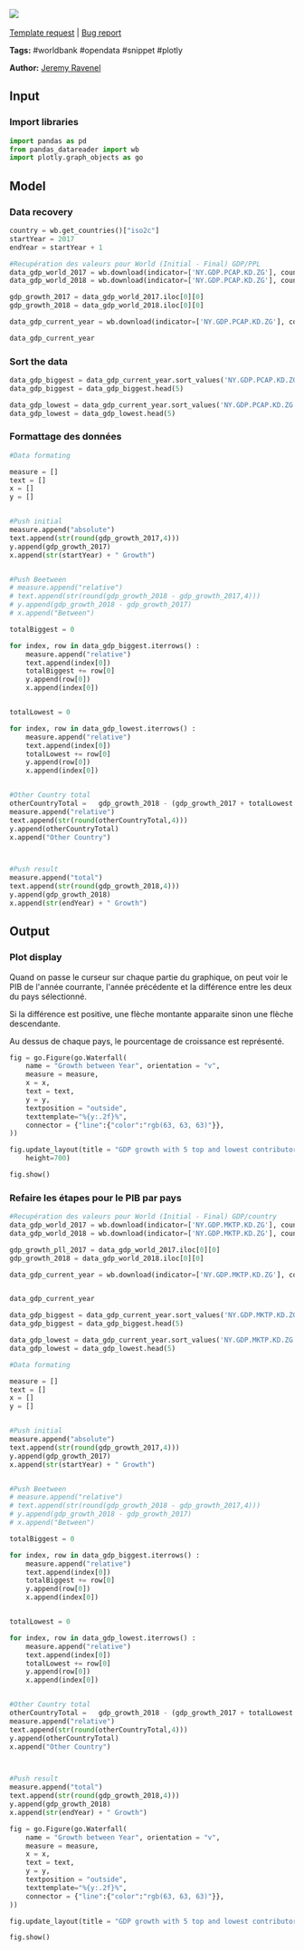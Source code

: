 <a href="https://app.naas.ai/user-redirect/naas/downloader?url=https://raw.githubusercontent.com/jupyter-naas/awesome-notebooks/master/WorldBank/WorldBank_GDP_contributors.ipynb" target="_parent"><img src="https://naasai-public.s3.eu-west-3.amazonaws.com/open_in_naas.svg"/></a><br><br><a href="https://github.com/jupyter-naas/awesome-notebooks/issues/new?assignees=&labels=&template=template-request.md&title=Tool+-+Action+of+the+notebook+">Template request</a> | <a href="https://github.com/jupyter-naas/awesome-notebooks/issues/new?assignees=&labels=bug&template=bug_report.md&title=WorldBank+-+GDP+contributors:+Error+short+description">Bug report</a>

**Tags:** #worldbank #opendata #snippet #plotly

**Author:** [Jeremy Ravenel](https://www.linkedin.com/in/ACoAAAJHE7sB5OxuKHuzguZ9L6lfDHqw--cdnJg/)

## Input

### Import libraries


```python
import pandas as pd
from pandas_datareader import wb
import plotly.graph_objects as go
```

## Model

### Data recovery


```python
country = wb.get_countries()["iso2c"]
startYear = 2017
endYear = startYear + 1

#Recupération des valeurs pour World (Initial - Final) GDP/PPL
data_gdp_world_2017 = wb.download(indicator=['NY.GDP.PCAP.KD.ZG'], country=['WLD'], start=startYear, end=startYear)
data_gdp_world_2018 = wb.download(indicator=['NY.GDP.PCAP.KD.ZG'], country=['WLD'], start=endYear, end=endYear)

gdp_growth_2017 = data_gdp_world_2017.iloc[0][0]
gdp_growth_2018 = data_gdp_world_2018.iloc[0][0]

data_gdp_current_year = wb.download(indicator=['NY.GDP.PCAP.KD.ZG'], country=country, start=endYear, end=endYear)

data_gdp_current_year
```

### Sort the data


```python
data_gdp_biggest = data_gdp_current_year.sort_values('NY.GDP.PCAP.KD.ZG', ascending=False)
data_gdp_biggest = data_gdp_biggest.head(5)

data_gdp_lowest = data_gdp_current_year.sort_values('NY.GDP.PCAP.KD.ZG', ascending=True)
data_gdp_lowest = data_gdp_lowest.head(5)
```

### Formattage des données


```python
#Data formating

measure = []
text = []
x = []
y = []


#Push initial
measure.append("absolute")
text.append(str(round(gdp_growth_2017,4)))
y.append(gdp_growth_2017)
x.append(str(startYear) + " Growth")


#Push Beetween
# measure.append("relative")
# text.append(str(round(gdp_growth_2018 - gdp_growth_2017,4)))
# y.append(gdp_growth_2018 - gdp_growth_2017)
# x.append("Between")

totalBiggest = 0

for index, row in data_gdp_biggest.iterrows() :
    measure.append("relative")
    text.append(index[0])
    totalBiggest += row[0]
    y.append(row[0])
    x.append(index[0])


totalLowest = 0

for index, row in data_gdp_lowest.iterrows() :
    measure.append("relative")
    text.append(index[0])
    totalLowest += row[0]
    y.append(row[0])
    x.append(index[0])


#Other Country total
otherCountryTotal =   gdp_growth_2018 - (gdp_growth_2017 + totalLowest + totalBiggest)
measure.append("relative")
text.append(str(round(otherCountryTotal,4)))
y.append(otherCountryTotal)
x.append("Other Country")



#Push result
measure.append("total")
text.append(str(round(gdp_growth_2018,4)))
y.append(gdp_growth_2018)
x.append(str(endYear) + " Growth")


```

## Output

### Plot display

Quand on passe le curseur sur chaque partie du graphique, on peut voir le PIB de l'année courrante, l'année précédente et la différence entre les deux du pays sélectionné.

Si la différence est positive, une flèche montante apparaite sinon une flèche descendante.

Au dessus de chaque pays, le pourcentage de croissance est représenté.


```python
fig = go.Figure(go.Waterfall(
    name = "Growth between Year", orientation = "v",
    measure = measure,
    x = x,
    text = text,
    y = y,
    textposition = "outside",
    texttemplate="%{y:.2f}%",
    connector = {"line":{"color":"rgb(63, 63, 63)"}},
))

fig.update_layout(title = "GDP growth with 5 top and lowest contributors (per capita per country) ", showlegend = True, margin=dict(l=0, r=0, t=50, b=0),
    height=700)

fig.show()
```

### Refaire les étapes pour le PIB par pays


```python
#Recupération des valeurs pour World (Initial - Final) GDP/country
data_gdp_world_2017 = wb.download(indicator=['NY.GDP.MKTP.KD.ZG'], country=['WLD'], start=startYear, end=startYear)
data_gdp_world_2018 = wb.download(indicator=['NY.GDP.MKTP.KD.ZG'], country=['WLD'], start=endYear, end=endYear)

gdp_growth_pll_2017 = data_gdp_world_2017.iloc[0][0]
gdp_growth_2018 = data_gdp_world_2018.iloc[0][0]

data_gdp_current_year = wb.download(indicator=['NY.GDP.MKTP.KD.ZG'], country=country, start=endYear, end=endYear)


data_gdp_current_year
```


```python
data_gdp_biggest = data_gdp_current_year.sort_values('NY.GDP.MKTP.KD.ZG', ascending=False)
data_gdp_biggest = data_gdp_biggest.head(5)

data_gdp_lowest = data_gdp_current_year.sort_values('NY.GDP.MKTP.KD.ZG', ascending=True)
data_gdp_lowest = data_gdp_lowest.head(5)

```


```python
#Data formating

measure = []
text = []
x = []
y = []


#Push initial
measure.append("absolute")
text.append(str(round(gdp_growth_2017,4)))
y.append(gdp_growth_2017)
x.append(str(startYear) + " Growth")


#Push Beetween
# measure.append("relative")
# text.append(str(round(gdp_growth_2018 - gdp_growth_2017,4)))
# y.append(gdp_growth_2018 - gdp_growth_2017)
# x.append("Between")

totalBiggest = 0

for index, row in data_gdp_biggest.iterrows() :
    measure.append("relative")
    text.append(index[0])
    totalBiggest += row[0]
    y.append(row[0])
    x.append(index[0])


totalLowest = 0

for index, row in data_gdp_lowest.iterrows() :
    measure.append("relative")
    text.append(index[0])
    totalLowest += row[0]
    y.append(row[0])
    x.append(index[0])


#Other Country total
otherCountryTotal =   gdp_growth_2018 - (gdp_growth_2017 + totalLowest + totalBiggest)
measure.append("relative")
text.append(str(round(otherCountryTotal,4)))
y.append(otherCountryTotal)
x.append("Other Country")



#Push result
measure.append("total")
text.append(str(round(gdp_growth_2018,4)))
y.append(gdp_growth_2018)
x.append(str(endYear) + " Growth")
```


```python
fig = go.Figure(go.Waterfall(
    name = "Growth between Year", orientation = "v",
    measure = measure,
    x = x,
    text = text,
    y = y,
    textposition = "outside",
    texttemplate="%{y:.2f}%",
    connector = {"line":{"color":"rgb(63, 63, 63)"}},
))

fig.update_layout(title = "GDP growth with 5 top and lowest contributors (per country)", showlegend = True,margin=dict(l=0, r=0, t=50, b=0), height=700)

fig.show()
```
